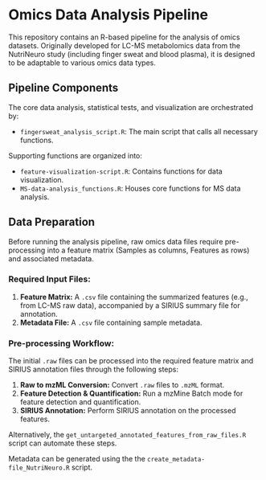 # Omics Data Analysis Pipeline

This repository contains an R-based pipeline for the analysis of omics datasets. Originally developed for LC-MS metabolomics data from the NutriNeuro study (including finger sweat and blood plasma), it is designed to be adaptable to various omics data types.

## Pipeline Components

The core data analysis, statistical tests, and visualization are orchestrated by:

*   `fingersweat_analysis_script.R`: The main script that calls all necessary functions.

Supporting functions are organized into:

*   `feature-visualization-script.R`: Contains functions for data visualization.
*   `MS-data-analysis_functions.R`: Houses core functions for MS data analysis.

## Data Preparation

Before running the analysis pipeline, raw omics data files require pre-processing into a feature matrix (Samples as columns, Features as rows) and associated metadata.

### Required Input Files:

1.  **Feature Matrix:** A `.csv` file containing the summarized features (e.g., from LC-MS raw data), accompanied by a SIRIUS summary file for annotation.
2.  **Metadata File:** A `.csv` file containing sample metadata.

### Pre-processing Workflow:

The initial `.raw` files can be processed into the required feature matrix and SIRIUS annotation files through the following steps:

1.  **Raw to mzML Conversion:** Convert `.raw` files to `.mzML` format.
2.  **Feature Detection & Quantification:** Run a mzMine Batch mode for feature detection and quantification.
3.  **SIRIUS Annotation:** Perform SIRIUS annotation on the processed features.

Alternatively, the `get_untargeted_annotated_features_from_raw_files.R` script can automate these steps.

Metadata can be generated using the the `create_metadata-file_NutriNeuro.R` script.

